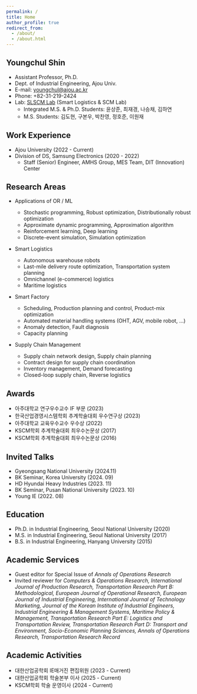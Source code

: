 ```yaml
---
permalink: /
title: Home
author_profile: true
redirect_from:
  - /about/
  - /about.html
---
```

## Youngchul Shin
* Assistant Professor, Ph.D.
* Dept. of Industrial Engineering, Ajou Univ.
* E-mail: youngchul@ajou.ac.kr
* Phone: +82-31-219-2424
* Lab: [SLSCM Lab](https://ycshin.oopy.io/) (Smart Logistics & SCM Lab)
  * Integrated M.S. & Ph.D. Students: 윤상준, 최재경, 나승채, 김하연
  * M.S. Students: 김도현, 구본우, 박찬영, 정호준, 이원재

## Work Experience
* Ajou University (2022 - Current)
* Division of DS, Samsung Electronics (2020 - 2022)
  * Staff (Senior) Engineer, AMHS Group, MES Team, DIT (Innovation) Center 

## Research Areas
* Applications of OR / ML
  * Stochastic programming, Robust optimization, Distributionally robust optimization 
  * Approximate dynamic programming, Approximation algorithm
  * Reinforcement learning, Deep learning
  * Discrete-event simulation, Simulation optimization
 
* Smart Logistics
  * Autonomous warehouse robots
  * Last-mile delivery route optimization, Transportation system planning
  * Omnichannel (e-commerce) logistics
  * Maritime logistics

* Smart Factory
  * Scheduling, Production planning and control, Product-mix optimization
  * Automated material handling systems (OHT, AGV, mobile robot, ...)
  * Anomaly detection, Fault diagnosis
  * Capacity planning

* Supply Chain Management
  * Supply chain network design, Supply chain planning
  * Contract design for supply chain coordination
  * Inventory management, Demand forecasting
  * Closed-loop supply chain, Reverse logistics 
 
## Awards
* 아주대학교 연구우수교수 IF 부문 (2023)
* 한국산업경영시스템학회 추계학술대회 우수연구상 (2023)
* 아주대학교 교육우수교수 우수상 (2022)
* KSCM학회 추계학술대회 최우수논문상 (2017)
* KSCM학회 추계학술대회 최우수논문상 (2016)

## Invited Talks
* Gyeongsang National University (2024.11)
* BK Seminar, Korea University (2024. 09)
* HD Hyundai Heavy Industries (2023. 11)
* BK Seminar, Pusan National University (2023. 10)
* Young IE (2022. 08)
 
## Education
* Ph.D. in Industrial Engineering, Seoul National University (2020)
* M.S. in Industrial Engineering, Seoul National University (2017)
* B.S. in Industrial Engineering, Hanyang University (2015)

## Academic Services
* Guest editor for Special Issue of _Annals of Operations Research_
* Invited reviewer for _Computers & Operations Research, International Journal of Production Research, Transportation Research Part B: Methodological, European Journal of Operational Research, European Journal of Industrial Engineering, International Journal of Technology Marketing, Journal of the Korean Institute of Industrial Engineers, Industrial Engineering & Management Systems, Maritime Policy & Management, Transportation Research Part E: Logistics and Transportation Review, Transportation Research Part D: Transport and Environment, Socio-Economic Planning Sciences, Annals of Operations Research, Transportation Research Record_

## Academic Activities
* 대한산업공학회 IE매거진 편집위원 (2023 - Current)
* 대한산업공학회 학술본부 이사 (2025 - Current)
* KSCM학회 학술 운영이사 (2024 - Current)
